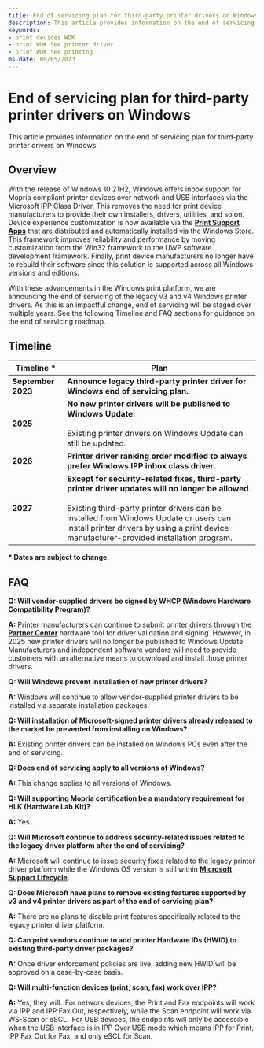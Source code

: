 ```yaml
---
title: End of servicing plan for third-party printer drivers on Windows
description: This article provides information on the end of servicing plan for third-party printer drivers on Windows.
keywords:
- print devices WDK
- print WDK See printer driver
- print WDK See printing
ms.date: 09/05/2023
---
```


# End of servicing plan for third-party printer drivers on Windows

This article provides information on the end of servicing plan for third-party printer drivers on Windows.

## Overview

With the release of Windows 10 21H2, Windows offers inbox support for Mopria compliant printer devices over network and USB interfaces via the Microsoft IPP Class Driver. This removes the need for print device manufacturers to provide their own installers, drivers, utilities, and so on.  Device experience customization is now available via the [**Print Support Apps**](../devapps/print-support-app-design-guide.md) that are distributed and automatically installed via the Windows Store. This framework improves reliability and performance by moving customization from the Win32 framework to the UWP software development framework. Finally, print device manufacturers no longer have to rebuild their software since this solution is supported across all Windows versions and editions.

With these advancements in the Windows print platform, we are announcing the end of servicing of the legacy v3 and v4 Windows printer drivers. As this is an impactful change, end of servicing will be staged over multiple years. See the following Timeline and FAQ sections for guidance on the end of servicing roadmap.  

## Timeline

| Timeline * | Plan |
|--|--|
| **September 2023** | **Announce legacy third-party printer driver for Windows end of servicing plan.** |
| **2025** | **No new printer drivers will be published to Windows Update.**<br><br>Existing printer drivers on Windows Update can still be updated. |
| **2026** | **Printer driver ranking order modified to always prefer Windows IPP inbox class driver.** |
| **2027** | **Except for security-related fixes, third-party printer driver updates will no longer be allowed**.<br><br>Existing third-party printer drivers can be installed from Windows Update or users can install printer drivers by using a print device manufacturer-provided installation program. |

**\* Dates are subject to change.**

## FAQ

**Q: Will vendor-supplied drivers be signed by WHCP (Windows Hardware Compatibility Program)?**

**A:** Printer manufacturers can continue to submit printer drivers through the [**Partner Center**](https://partner.microsoft.com/dashboard/home) hardware tool for driver validation and signing. However, in 2025 new printer drivers will no longer be published to Windows Update. Manufacturers and independent software vendors will need to provide customers with an alternative means to download and install those printer drivers.

**Q: Will Windows prevent installation of new printer drivers?**

**A:** Windows will continue to allow vendor-supplied printer drivers to be installed via separate installation packages.

**Q: Will installation of Microsoft-signed printer drivers already released to the market be prevented from installing on Windows?**

**A:** Existing printer drivers can be installed on Windows PCs even after the end of servicing.

**Q: Does end of servicing apply to all versions of Windows?**

**A:** This change applies to all versions of Windows.

**Q: Will supporting Mopria certification be a mandatory requirement for HLK (Hardware Lab Kit)?**

**A:** Yes.

**Q: Will Microsoft continue to address security-related issues related to the legacy driver platform after the end of servicing?**

**A:** Microsoft will continue to issue security fixes related to the legacy printer driver platform while the Windows OS version is still within [**Microsoft Support Lifecycle**](/lifecycle/products/?products=windows).

**Q: Does Microsoft have plans to remove existing features supported by v3 and v4 printer drivers as part of the end of servicing plan?**

**A:** There are no plans to disable print features specifically related to the legacy printer driver platform.

**Q: Can print vendors continue to add printer Hardware IDs (HWID) to existing third-party driver packages?**

**A:** Once driver enforcement policies are live, adding new HWID will be approved on a case-by-case basis.

**Q: Will multi-function devices (print, scan, fax) work over IPP?**

**A:** Yes, they will.  For network devices, the Print and Fax endpoints will work via IPP and IPP Fax Out, respectively, while the Scan endpoint will work via WS-Scan or eSCL.  For USB devices, the endpoints will only be accessible when the USB interface is in IPP Over USB mode which means IPP for Print, IPP Fax Out for Fax, and only eSCL for Scan.  
